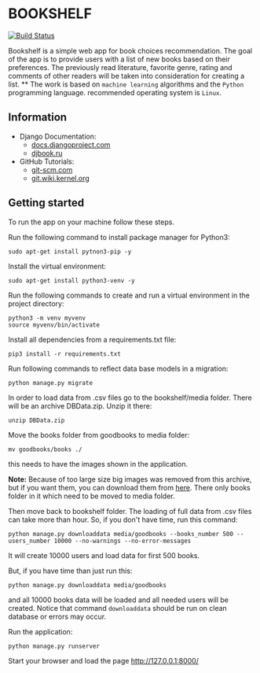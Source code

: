 # BOOKSHELF
[![Build Status](https://travis-ci.org/ssu-411/project.svg?branch=master)](https://travis-ci.org/ssu-411/project)

Bookshelf is a simple web app for book choices recommendation. The goal of the app is to provide users with a list of new books based on their preferences. The previously read literature, favorite genre, rating and comments of other readers will be taken into consideration for creating a list.
**
The work is based on `machine learning` algorithms and the `Python` programming language. recommended operating system is `Linux`.

## Information
- Django Documentation: 
  * [docs.djangoproject.com](https://docs.djangoproject.com/en/2.0/)
  * [djbook.ru](https://djbook.ru/rel1.7/)
- GitHub Tutorials: 
  * [git-scm.com](https://git-scm.com/docs/gittutorial)
  * [git.wiki.kernel.org](https://git.wiki.kernel.org/index.php/Main_Page)
                    
## Getting started             
To run the app on your machine follow these steps.

Run the following command to install package manager for Python3:
```
sudo apt-get install pytnon3-pip -y
```

Install the virtual environment:
```
sudo apt-get install python3-venv -y
```

Run the following commands to create and run a virtual environment in the project directory:
```
python3 -m venv myvenv
source myvenv/bin/activate
```

Install all dependencies from a requirements.txt file:
```
pip3 install -r requirements.txt
```

Run following commands to reflect data base models in a migration:
```
python manage.py migrate
```

In order to load data from .csv files go to the bookshelf/media folder. There 
will be an archive DBData.zip. Unzip it there:
```
unzip DBData.zip
```
Move the books folder from goodbooks to media folder:
```
mv goodbooks/books ./
```
this needs to have the images shown in the application. 

**Note:** Because of too large size big images was removed from this archive, but 
if you want them, you can download them from 
[here](https://drive.google.com/open?id=1YlxVCuHfbvmCMenha7C2QxwMJXoNpCSA). There 
only books folder in it which need to be moved to media folder.

Then move back to bookshelf folder. The loading of full data from .csv files can 
take more than hour. So, if you don't have time, run this command:
```
python manage.py downloaddata media/goodbooks --books_number 500 --users_number 10000 --no-warnings --no-error-messages 
```
It will create 10000 users and load data for first 500 books.

But, if you have time than just run this:
```
python manage.py downloaddata media/goodbooks
```
and all 10000 books data will be loaded and all needed users will be created. 
Notice that command `downloaddata` should be run on clean database or errors may 
occur.

Run the application:
```
python manage.py runserver
```

Start your browser and load the page http://127.0.0.1:8000/
